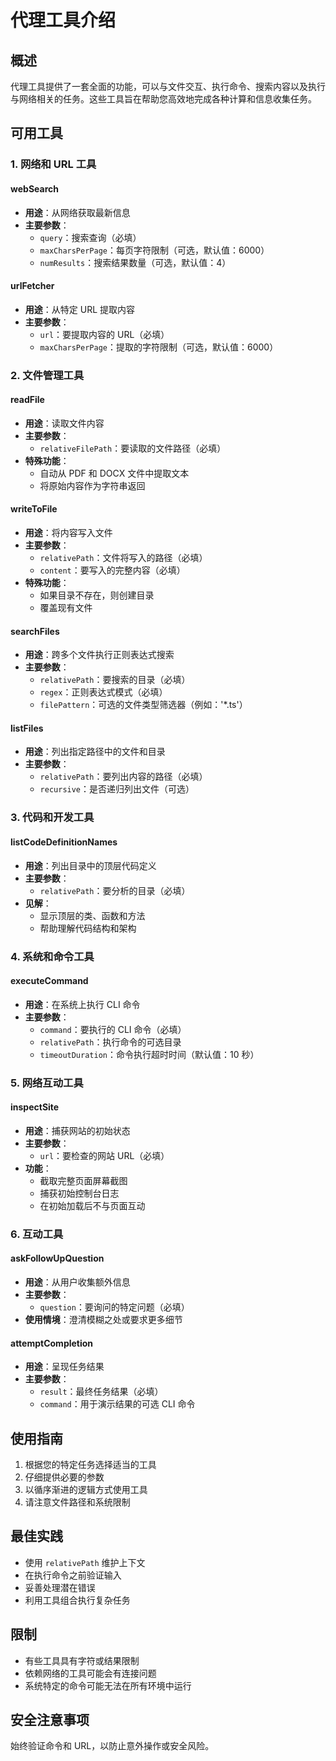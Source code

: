 # 代理工具介绍

## 概述
代理工具提供了一套全面的功能，可以与文件交互、执行命令、搜索内容以及执行与网络相关的任务。这些工具旨在帮助您高效地完成各种计算和信息收集任务。

## 可用工具

### 1. 网络和 URL 工具
#### webSearch
- **用途**：从网络获取最新信息
- **主要参数**：
    - `query`：搜索查询（必填）
    - `maxCharsPerPage`：每页字符限制（可选，默认值：6000）
    - `numResults`：搜索结果数量（可选，默认值：4）

#### urlFetcher
- **用途**：从特定 URL 提取内容
- **主要参数**：
    - `url`：要提取内容的 URL（必填）
    - `maxCharsPerPage`：提取的字符限制（可选，默认值：6000）

### 2. 文件管理工具
#### readFile
- **用途**：读取文件内容
- **主要参数**：
    - `relativeFilePath`：要读取的文件路径（必填）
- **特殊功能**：
    - 自动从 PDF 和 DOCX 文件中提取文本
    - 将原始内容作为字符串返回

#### writeToFile
- **用途**：将内容写入文件
- **主要参数**：
    - `relativePath`：文件将写入的路径（必填）
    - `content`：要写入的完整内容（必填）
- **特殊功能**：
    - 如果目录不存在，则创建目录
    - 覆盖现有文件

#### searchFiles
- **用途**：跨多个文件执行正则表达式搜索
- **主要参数**：
    - `relativePath`：要搜索的目录（必填）
    - `regex`：正则表达式模式（必填）
    - `filePattern`：可选的文件类型筛选器（例如：'*.ts'）

#### listFiles
- **用途**：列出指定路径中的文件和目录
- **主要参数**：
    - `relativePath`：要列出内容的路径（必填）
    - `recursive`：是否递归列出文件（可选）

### 3. 代码和开发工具
#### listCodeDefinitionNames
- **用途**：列出目录中的顶层代码定义
- **主要参数**：
    - `relativePath`：要分析的目录（必填）
- **见解**：
    - 显示顶层的类、函数和方法
    - 帮助理解代码结构和架构

### 4. 系统和命令工具
#### executeCommand
- **用途**：在系统上执行 CLI 命令
- **主要参数**：
    - `command`：要执行的 CLI 命令（必填）
    - `relativePath`：执行命令的可选目录
    - `timeoutDuration`：命令执行超时时间（默认值：10 秒）

### 5. 网络互动工具
#### inspectSite
- **用途**：捕获网站的初始状态
- **主要参数**：
    - `url`：要检查的网站 URL（必填）
- **功能**：
    - 截取完整页面屏幕截图
    - 捕获初始控制台日志
    - 在初始加载后不与页面互动

### 6. 互动工具
#### askFollowUpQuestion
- **用途**：从用户收集额外信息
- **主要参数**：
    - `question`：要询问的特定问题（必填）
- **使用情境**：澄清模糊之处或要求更多细节

#### attemptCompletion
- **用途**：呈现任务结果
- **主要参数**：
    - `result`：最终任务结果（必填）
    - `command`：用于演示结果的可选 CLI 命令

## 使用指南
1. 根据您的特定任务选择适当的工具
2. 仔细提供必要的参数
3. 以循序渐进的逻辑方式使用工具
4. 请注意文件路径和系统限制

## 最佳实践
- 使用 `relativePath` 维护上下文
- 在执行命令之前验证输入
- 妥善处理潜在错误
- 利用工具组合执行复杂任务

## 限制
- 有些工具具有字符或结果限制
- 依赖网络的工具可能会有连接问题
- 系统特定的命令可能无法在所有环境中运行

## 安全注意事项
始终验证命令和 URL，以防止意外操作或安全风险。